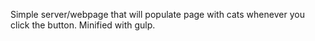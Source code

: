 Simple server/webpage that will populate page with cats whenever you click the button. Minified with gulp.